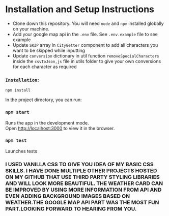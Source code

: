 # Installation and Setup Instructions

* Clone down this repository. You will need `node` and `npm` installed globally on your machine. 
* Add your google map api in the `.env` file. See `.env.example` file to see example
* Update `SKIP` array  in `CityGetter` component to add all characters you want to be skipped while inputting
* Update `conversion` dictionary in util function `removeSpecialCharacters` inside the `csvToJson,js` file in utils folder to give your own conversions for each character as required

### `Installation`:

`npm install` 

In the project directory, you can run:

### `npm start`

Runs the app in the development mode.\
Open [http://localhost:3000](http://localhost:3000) to view it in the browser.

### `npm test`

Launches tests

### I USED VANILLA CSS TO GIVE YOU IDEA OF MY BASIC CSS SKILLS. I HAVE DONE MULTIPLE OTHER PROJECTS HOSTED ON MY GITHUB THAT USE THIRD PARTY STYLING LIBRARIES AND WILL LOOK MORE BEAUTIFUL. THE WEATHER CARD CAN BE IMPROVED BY USING MORE INFORMATION FROM API AND EVEN ADDING BACKGROUND IMAGES BASED ON WEATHER.THE GOOGLE MAP API PART WAS THE MOST FUN PART.LOOKING FORWARD TO HEARING FROM YOU.

